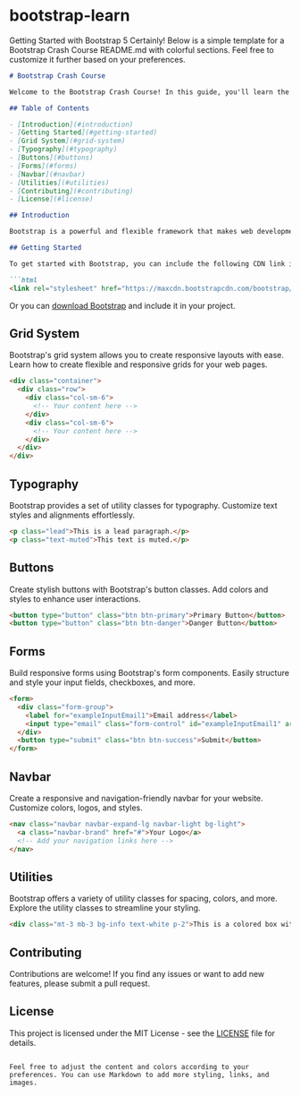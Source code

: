 # bootstrap-learn
Getting Started with Bootstrap 5
Certainly! Below is a simple template for a Bootstrap Crash Course README.md with colorful sections. Feel free to customize it further based on your preferences.

```markdown
# Bootstrap Crash Course

Welcome to the Bootstrap Crash Course! In this guide, you'll learn the essentials of Bootstrap, a popular front-end framework for building responsive and stylish web applications.

## Table of Contents

- [Introduction](#introduction)
- [Getting Started](#getting-started)
- [Grid System](#grid-system)
- [Typography](#typography)
- [Buttons](#buttons)
- [Forms](#forms)
- [Navbar](#navbar)
- [Utilities](#utilities)
- [Contributing](#contributing)
- [License](#license)

## Introduction

Bootstrap is a powerful and flexible framework that makes web development faster and easier. Whether you're a beginner or an experienced developer, Bootstrap provides a set of tools and components to create modern and responsive websites.

## Getting Started

To get started with Bootstrap, you can include the following CDN link in your HTML file:

```html
<link rel="stylesheet" href="https://maxcdn.bootstrapcdn.com/bootstrap/4.0.0/css/bootstrap.min.css">
```

Or you can [download Bootstrap](https://getbootstrap.com/docs/5.1/getting-started/download/) and include it in your project.

## Grid System

Bootstrap's grid system allows you to create responsive layouts with ease. Learn how to create flexible and responsive grids for your web pages.

```html
<div class="container">
  <div class="row">
    <div class="col-sm-6">
      <!-- Your content here -->
    </div>
    <div class="col-sm-6">
      <!-- Your content here -->
    </div>
  </div>
</div>
```

## Typography

Bootstrap provides a set of utility classes for typography. Customize text styles and alignments effortlessly.

```html
<p class="lead">This is a lead paragraph.</p>
<p class="text-muted">This text is muted.</p>
```

## Buttons

Create stylish buttons with Bootstrap's button classes. Add colors and styles to enhance user interactions.

```html
<button type="button" class="btn btn-primary">Primary Button</button>
<button type="button" class="btn btn-danger">Danger Button</button>
```

## Forms

Build responsive forms using Bootstrap's form components. Easily structure and style your input fields, checkboxes, and more.

```html
<form>
  <div class="form-group">
    <label for="exampleInputEmail1">Email address</label>
    <input type="email" class="form-control" id="exampleInputEmail1" aria-describedby="emailHelp">
  </div>
  <button type="submit" class="btn btn-success">Submit</button>
</form>
```

## Navbar

Create a responsive and navigation-friendly navbar for your website. Customize colors, logos, and styles.

```html
<nav class="navbar navbar-expand-lg navbar-light bg-light">
  <a class="navbar-brand" href="#">Your Logo</a>
  <!-- Add your navigation links here -->
</nav>
```

## Utilities

Bootstrap offers a variety of utility classes for spacing, colors, and more. Explore the utility classes to streamline your styling.

```html
<div class="mt-3 mb-3 bg-info text-white p-2">This is a colored box with margin.</div>
```

## Contributing

Contributions are welcome! If you find any issues or want to add new features, please submit a pull request.

## License

This project is licensed under the MIT License - see the [LICENSE](LICENSE) file for details.
```

Feel free to adjust the content and colors according to your preferences. You can use Markdown to add more styling, links, and images.
